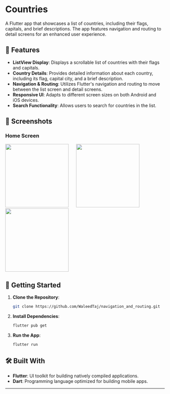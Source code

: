 # Countries

A Flutter app that showcases a list of countries, including their flags, capitals, and brief descriptions. The app features navigation and routing to detail screens for an enhanced user experience.

## 📱 Features

- **ListView Display**: Displays a scrollable list of countries with their flags and capitals.
- **Country Details**: Provides detailed information about each country, including its flag, capital city, and a brief description.
- **Navigation & Routing**: Utilizes Flutter's navigation and routing to move between the list screen and detail screens.
- **Responsive UI**: Adapts to different screen sizes on both Android and iOS devices.
- **Search Functionality**: Allows users to search for countries in the list.

## 📸 Screenshots

### Home Screen

<img src="https://github.com/WaleedTaj/navigation_and_routing/blob/main/assets/images/Screenshot_1.png" width="200" style="margin-right: 20px;"/> <img src="https://github.com/WaleedTaj/navigation_and_routing/blob/main/assets/images/Screenshot_2.png" width="200"/> <img src="https://github.com/WaleedTaj/navigation_and_routing/blob/main/assets/images/Screenshot_3.png" width="200"/>


## 🚀 Getting Started

1. **Clone the Repository**:
   ```bash
   git clone https://github.com/WaleedTaj/navigation_and_routing.git
   ```
2. **Install Dependencies**:
   ```bash
   flutter pub get
   ```
3. **Run the App**:
   ```bash
   flutter run
   
## 🛠️ Built With

- **Flutter**: UI toolkit for building natively compiled applications.
- **Dart**: Programming language optimized for building mobile apps.

---

